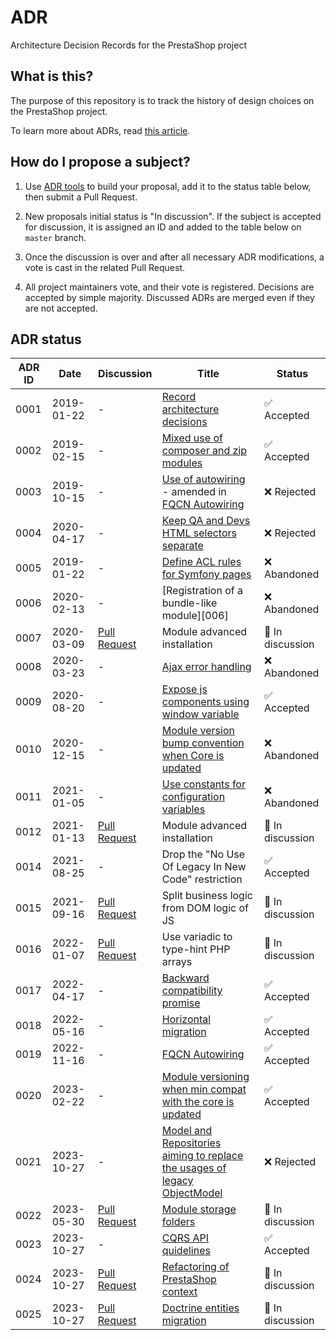 # ADR

Architecture Decision Records for the PrestaShop project

## What is this?

The purpose of this repository is to track the history of design choices on the PrestaShop project.

To learn more about ADRs, read [this article][adr].

## How do I propose a subject?

1) Use [ADR tools][adr-tools] to build your proposal, add it to the status table below, then submit a Pull Request.

2) New proposals initial status is "In discussion". If the subject is accepted for discussion, it is assigned an ID and added to the table below on `master` branch.

3) Once the discussion is over and after all necessary ADR modifications, a vote is cast in the related Pull Request.

4) All project maintainers vote, and their vote is registered. Decisions are accepted by simple majority. Discussed ADRs are merged even if they are not accepted.

## ADR status

| ADR ID | Date       | Discussion           | Title                                                                             | Status           |
|--------|------------|----------------------|-----------------------------------------------------------------------------------|------------------|
| 0001   | 2019-01-22 | -                    | [Record architecture decisions][0001]                                             | ✅ Accepted       |
| 0002   | 2019-02-15 | -                    | [Mixed use of composer and zip modules][0002]                                     | ✅ Accepted       |
| 0003   | 2019-10-15 | -                    | [Use of autowiring][0003] - amended in [FQCN Autowiring][0019]                    | ❌ Rejected       |
| 0004   | 2020-04-17 | -                    | [Keep QA and Devs HTML selectors separate][0004]                                  | ❌ Rejected       |
| 0005   | 2019-01-22 | -                    | [Define ACL rules for Symfony pages][0005]                                        | ❌ Abandoned      |
| 0006   | 2020-02-13 | -                    | [Registration of a bundle-like module][006]                                       | ❌ Abandoned      |
| 0007   | 2020-03-09 | [Pull Request][0007] | Module advanced installation                                                      | 💬 In discussion |
| 0008   | 2020-03-23 | -                    | [Ajax error handling][0008]                                                       | ❌ Abandoned      |
| 0009   | 2020-08-20 | -                    | [Expose js components using window variable][0009]                                | ✅ Accepted       |
| 0010   | 2020-12-15 | -                    | [Module version bump convention when Core is updated][0010]                       | ❌ Abandoned      |
| 0011   | 2021-01-05 | -                    | [Use constants for configuration variables][0011]                                 | ❌ Abandoned      |
| 0012   | 2021-01-13 | [Pull Request][0012] | Module advanced installation                                                      | 💬 In discussion |
| 0014   | 2021-08-25 | -                    | Drop the "No Use Of Legacy In New Code" restriction                               | ✅ Accepted       |
| 0015   | 2021-09-16 | [Pull Request][0015] | Split business logic from DOM logic of JS                                         | 💬 In discussion |
| 0016   | 2022-01-07 | [Pull Request][0016] | Use variadic to type-hint PHP arrays                                              | 💬 In discussion |
| 0017   | 2022-04-17 | -                    | [Backward compatibility promise][0017]                                            | ✅ Accepted       |
| 0018   | 2022-05-16 | -                    | [Horizontal migration][0018]                                                      | ✅ Accepted       |
| 0019   | 2022-11-16 | -                    | [FQCN Autowiring][0019]                                                           | ✅ Accepted       |
| 0020   | 2023-02-22 | -                    | [Module versioning when min compat with the core is updated][0020]                | ✅ Accepted       |
| 0021   | 2023-10-27 | -                    | [Model and Repositories aiming to replace the usages of legacy ObjectModel][0021] | ❌ Rejected       |
| 0022   | 2023-05-30 | [Pull Request][0022] | [Module storage folders][0022]                                                    | 💬 In discussion |
| 0023   | 2023-10-27 | -                    | [CQRS API quidelines][0023]                                                       | ✅ Accepted       |
| 0024   | 2023-10-27 | [Pull Request][0024] | [Refactoring of PrestaShop context][0024]                                         | 💬 In discussion |
| 0025   | 2023-10-27 | [Pull Request][0025] | [Doctrine entities migration][0025]                                               | 💬 In discussion |

[adr]: http://thinkrelevance.com/blog/2011/11/15/documenting-architecture-decisions
[adr-tools]: https://github.com/npryce/adr-tools/
[0001]: 0001-record-architecture-decisions.md
[0002]: 0002-mixed-use-of-composer-and-zip-modules.md
[0003]: 0003-use-of-autowiring.md
[0004]: 0004-keep-qa-and-devs-html-selectors-separate.md
[0005]: https://github.com/PrestaShop/ADR/pull/1
[0006]: https://github.com/PrestaShop/ADR/pull/7
[0007]: https://github.com/PrestaShop/ADR/pull/8
[0008]: https://github.com/PrestaShop/ADR/pull/9
[0009]: 0009-expose-js-components-using-window-variable.md
[0010]: https://github.com/PrestaShop/ADR/pull/14
[0011]: https://github.com/PrestaShop/ADR/pull/16
[0012]: https://github.com/PrestaShop/ADR/pull/17
[0014]: 0014-drop-the-no-use-of-legacy-in-new-code-restriction.md
[0015]: https://github.com/PrestaShop/ADR/pull/21
[0016]: https://github.com/PrestaShop/ADR/pull/24
[0017]: https://github.com/PrestaShop/ADR/pull/25
[0018]: https://github.com/PrestaShop/ADR/pull/26
[0019]: https://github.com/PrestaShop/ADR/pull/29
[0020]: https://github.com/PrestaShop/ADR/pull/32
[0021]: 0021-model-and-repositories.md
[0022]: https://github.com/PrestaShop/ADR/pull/34
[0023]: 0023-cqrs-api-guidelines.md
[0024]: https://github.com/PrestaShop/ADR/pull/36
[0025]: https://github.com/PrestaShop/ADR/pull/37
